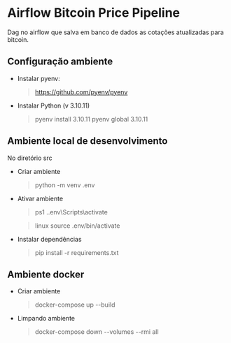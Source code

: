 # Airflow Bitcoin Price Pipeline

Dag no airflow que salva em banco de dados as cotações atualizadas para bitcoin.

## Configuração ambiente

-   Instalar pyenv:
    
    > https://github.com/pyenv/pyenv

-   Instalar Python (v 3.10.11)

    > pyenv install 3.10.11
    > pyenv global 3.10.11

## Ambiente local de desenvolvimento

No diretório src

-   Criar ambiente

    > python -m venv .env

-   Ativar ambiente

    > ps1
    > .\.env\Scripts\activate

    > linux
    > source .env/bin/activate

-   Instalar dependências
    > pip install -r requirements.txt


## Ambiente docker

-   Criar ambiente

    > docker-compose up --build

-   Limpando ambiente
    > docker-compose down --volumes --rmi all
